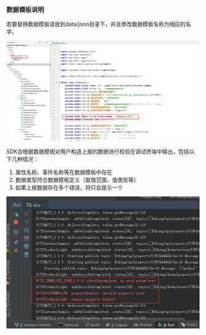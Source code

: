 ### 数据模板说明

若要替换数据模板请放到data/json目录下，并且修改数据模板名称为相应的名字。

![](res\ab54c7effca62dc96e8e3dca2861e55c.jpg)

SDK会根据数据模板对用户构造上报的数据进行校验在调试终端中输出，包括以下几种情况：

1. 属性名称、事件名称等在数据模板中存在
2. 数据类型符合数据模板定义（取值范围，值类型等）
3. 如果上报数据存在多个错误，将只会提示一个

![](res\d925b1d06108d7024eb0041cebc983fa.png)